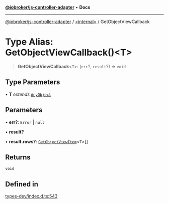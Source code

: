 [**@iobroker/js-controller-adapter**](../../README.md) • **Docs**

***

[@iobroker/js-controller-adapter](../../globals.md) / [\<internal\>](../README.md) / GetObjectViewCallback

# Type Alias: GetObjectViewCallback()\<T\>

> **GetObjectViewCallback**\<`T`\>: (`err`?, `result`?) => `void`

## Type Parameters

• **T** *extends* [`AnyObject`](AnyObject.md)

## Parameters

• **err?**: `Error` \| `null`

• **result?**

• **result.rows?**: [`GetObjectViewItem`](../interfaces/GetObjectViewItem.md)\<`T`\>[]

## Returns

`void`

## Defined in

[types-dev/index.d.ts:543](https://github.com/ioBroker/ioBroker.js-controller/blob/98c8e13a2785a2eeac3b3ee2a60dcd41754c14ad/packages/types-dev/index.d.ts#L543)
